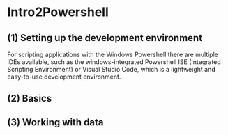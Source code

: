 # Intro2Powershell

## (1) Setting up the development environment
For scripting applications with the Windows Powershell there are multiple IDEs available, such as the windows-integrated Powershell ISE (Integrated Scripting Environment) or Visual Studio Code, which is a lightweight and easy-to-use development environment.

## (2) Basics

## (3) Working with data
